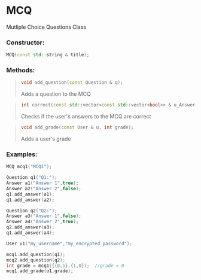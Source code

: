 # MCQ
Mutliple Choice Questions Class

### Constructor:
```cpp
MCQ(const std::string & title);
```

### Methods:
>```cpp
>void add_question(const Question & q);
>```
>Adds a question to the MCQ

>```cpp
>int correct(const std::vector<const std::vector<bool>> & u_Answers) const;
>```
>Checks if the user's answers to the MCQ are correct

>```cpp
>void add_grade(const User & u, int grade);
>```
>Adds a user's grade

### Examples:
```cpp
MCQ mcq1("MCQ1");

Question q1("Q1:");
Answer a1("Answer 1",true);
Answer a2("Answer 2",false);
q1.add_answer(a1);
q1.add_answer(a2);

Question q2("Q2:");
Answer a3("Answer 1",false);
Answer a4("Answer 2",true);
q2.add_answer(a3);
q1.add_answer(a4);

User u1("my_username","my_encrypted_password");

mcq1.add_question(q1);
mcq2.add_question(q2);
int grade = mcq1({{0,1},{1,0});  //grade = 0
mcq1.add_grade(u1,grade);
```
